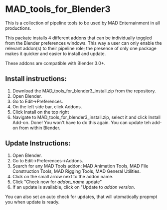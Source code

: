 # MAD_tools_for_Blender3

This is a collection of pipeline tools to be used by MAD Enternainment in all productions.

This packate installs 4 different addons that can be individually toggled from the Blender preferences windows. This way a user can only enable the relevant addon(s) to their pipeline role; the presence of only one package makes it quicker and easier to install and update.

These addons are compatible with Blender 3.0+.

## Install instructions:
1. Download the MAD_tools_for_blender3_install.zip from the repository.
2. Open Blender.
3. Go to Edit->Preferences.
4. On the left side bar, click Addons.
5. Click Install on the top right
6. Navigate to MAD_tools_for_blender3_install.zip, select it and click Install Add-on.
Done! You won't have to do this again. You can update teh add-on from within Blender.

## Update Instructions:

1.  Open Blender.
2.  Go to Edit->Preferences->Addons.
3.  Search for any MAD Tools addon: MAD Animation Tools, MAD File Construction Tools, MAD Rigging Tools, MAD General Utilities.
4.  Click on the small arrow next to the addon name.
5.  Click "Check now for *addon_name* update"
6.  If an update is available, click on "Update to *addon version*.

You can also set an auto check for updates, that will utomatically propmpt you when update is ready. 